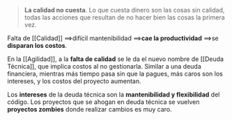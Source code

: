 >**La calidad no cuesta**. Lo que cuesta dinero son las cosas sin calidad, todas las acciones que resultan de no hacer bien las cosas la primera vez.

Falta de [[Calidad]] $\implies$difícil mantenibilidad $\implies$**cae la productividad** $\implies$se **disparan los costos**.

En la [[Agilidad]], a la **falta de calidad** se le da el nuevo nombre de [[Deuda Técnica]], que implica costos al no gestionarla. Similar a una deuda financiera, mientras más tiempo pasa sin que la pagues, más caros son los intereses, y los costos del proyecto aumentan.

Los **intereses** de la deuda técnica son la **mantenibilidad y flexibilidad** del código. Los proyectos que se ahogan en deuda técnica se vuelven **proyectos zombies** donde realizar cambios es muy caro.
